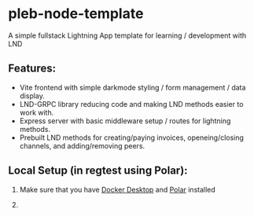 # pleb-node-template

A simple fullstack Lightning App template for learning / development with LND

## Features:
- Vite frontend with simple darkmode styling / form management / data display.
- LND-GRPC library reducing code and making LND methods easier to work with.
- Express server with basic middleware setup / routes for lightning methods.
- Prebuilt LND methods for creating/paying invoices, openeing/closing channels, and adding/removing peers.


## Local Setup (in regtest using Polar):

1. Make sure that you have [Docker Desktop]() and [Polar]() installed


2. 
